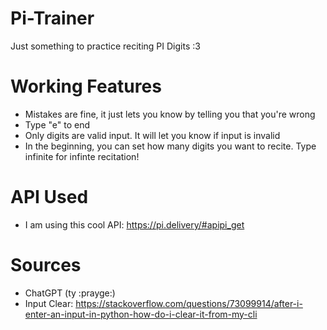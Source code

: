 # Pi-Trainer
Just something to practice reciting PI Digits :3

# Working Features

- Mistakes are fine, it just lets you know by telling you that you're wrong 
- Type "e" to end
- Only digits are valid input. It will let you know if input is invalid
- In the beginning, you can set how many digits you want to recite. Type infinite for infinte recitation!

# API Used
- I am using this cool API: https://pi.delivery/#apipi_get

# Sources
- ChatGPT (ty :prayge:)
- Input Clear: https://stackoverflow.com/questions/73099914/after-i-enter-an-input-in-python-how-do-i-clear-it-from-my-cli